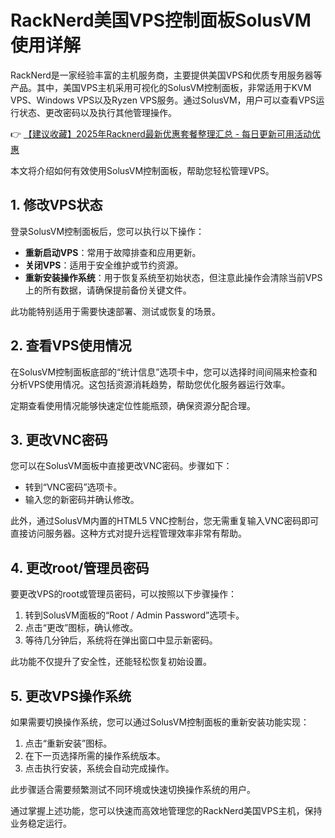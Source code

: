 # RackNerd美国VPS控制面板SolusVM使用详解

RackNerd是一家经验丰富的主机服务商，主要提供美国VPS和优质专用服务器等产品。其中，美国VPS主机采用可视化的SolusVM控制面板，非常适用于KVM VPS、Windows VPS以及Ryzen VPS服务。通过SolusVM，用户可以查看VPS运行状态、更改密码以及执行其他管理操作。

👉 [【建议收藏】2025年Racknerd最新优惠套餐整理汇总 - 每日更新可用活动优惠](https://bit.ly/Rack_Nerd)

本文将介绍如何有效使用SolusVM控制面板，帮助您轻松管理VPS。

## 1. 修改VPS状态

登录SolusVM控制面板后，您可以执行以下操作：

- **重新启动VPS**：常用于故障排查和应用更新。
- **关闭VPS**：适用于安全维护或节约资源。
- **重新安装操作系统**：用于恢复系统至初始状态，但注意此操作会清除当前VPS上的所有数据，请确保提前备份关键文件。

此功能特别适用于需要快速部署、测试或恢复的场景。

## 2. 查看VPS使用情况

在SolusVM控制面板底部的“统计信息”选项卡中，您可以选择时间间隔来检查和分析VPS使用情况。这包括资源消耗趋势，帮助您优化服务器运行效率。

定期查看使用情况能够快速定位性能瓶颈，确保资源分配合理。

## 3. 更改VNC密码

您可以在SolusVM面板中直接更改VNC密码。步骤如下：

- 转到“VNC密码”选项卡。
- 输入您的新密码并确认修改。

此外，通过SolusVM内置的HTML5 VNC控制台，您无需重复输入VNC密码即可直接访问服务器。这种方式对提升远程管理效率非常有帮助。

## 4. 更改root/管理员密码

要更改VPS的root或管理员密码，可以按照以下步骤操作：

1. 转到SolusVM面板的“Root / Admin Password”选项卡。
2. 点击“更改”图标，确认修改。
3. 等待几分钟后，系统将在弹出窗口中显示新密码。

此功能不仅提升了安全性，还能轻松恢复初始设置。

## 5. 更改VPS操作系统

如果需要切换操作系统，您可以通过SolusVM控制面板的重新安装功能实现：

1. 点击“重新安装”图标。
2. 在下一页选择所需的操作系统版本。
3. 点击执行安装，系统会自动完成操作。

此步骤适合需要频繁测试不同环境或快速切换操作系统的用户。

通过掌握上述功能，您可以快速而高效地管理您的RackNerd美国VPS主机，保持业务稳定运行。